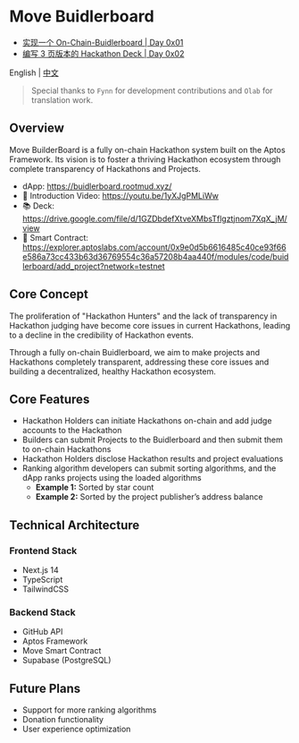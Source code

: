 # Move Buidlerboard

* [实现一个 On-Chain-Buidlerboard | Day 0x01](https://mp.weixin.qq.com/s/q0aBE4kOB5wLPBottwKC6Q)
* [编写 3 页版本的 Hackathon Deck | Day 0x02](https://mp.weixin.qq.com/s/RSIenqRDlj2SS-cSv6qwCg)

English | [中文](./README_CN.md)

> Special thanks to `Fynn` for development contributions and `Olab` for translation work.

## Overview

Move BuilderBoard is a fully on-chain Hackathon system built on the Aptos Framework. Its vision is to foster a thriving Hackathon ecosystem through complete transparency of Hackathons and Projects.

* dApp: https://buidlerboard.rootmud.xyz/
* 🎥 Introduction Video: https://youtu.be/1yXJgPMLiWw
* 📚 Deck: https://drive.google.com/file/d/1GZDbdefXtveXMbsTflgztjnom7XqX_jM/view
* 📜 Smart Contract: https://explorer.aptoslabs.com/account/0x9e0d5b6616485c40ce93f66e586a73cc433b63d36769554c36a57208b4aa440f/modules/code/buidlerboard/add_project?network=testnet

## Core Concept

The proliferation of "Hackathon Hunters" and the lack of transparency in Hackathon judging have become core issues in current Hackathons, leading to a decline in the credibility of Hackathon events.

Through a fully on-chain Buidlerboard, we aim to make projects and Hackathons completely transparent, addressing these core issues and building a decentralized, healthy Hackathon ecosystem.

## Core Features

* Hackathon Holders can initiate Hackathons on-chain and add judge accounts to the Hackathon
* Builders can submit Projects to the Buidlerboard and then submit them to on-chain Hackathons
* Hackathon Holders disclose Hackathon results and project evaluations
* Ranking algorithm developers can submit sorting algorithms, and the dApp ranks projects using the loaded algorithms
  * **Example 1:** Sorted by star count
  * **Example 2:** Sorted by the project publisher’s address balance

## Technical Architecture

### Frontend Stack

- Next.js 14
- TypeScript
- TailwindCSS

### Backend Stack

- GitHub API
- Aptos Framework
- Move Smart Contract
- Supabase (PostgreSQL)

## Future Plans

- Support for more ranking algorithms
- Donation functionality
- User experience optimization